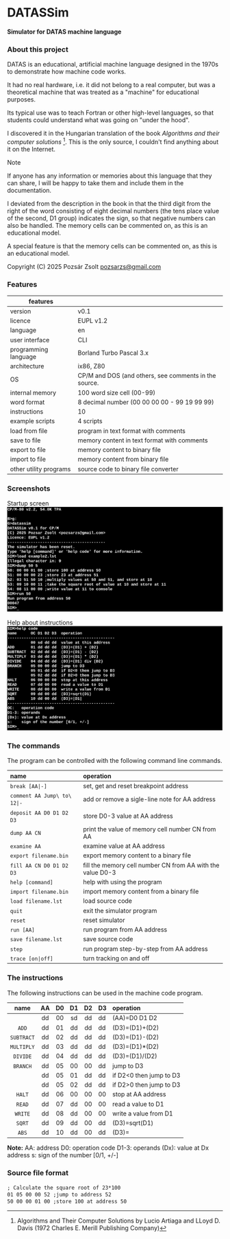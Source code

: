 # DATASSim

**Simulator for DATAS machine language**  

### About this project

DATAS is an educational, artificial machine language designed in the 1970s to demonstrate how machine code works.

It had no real hardware, i.e. it did not belong to a real computer, but was a theoretical machine that was treated as a "machine" for educational purposes.

Its typical use was to teach Fortran or other high-level languages, so that students could understand what was going on "under the hood".

I discovered it in the Hungarian translation of the book *Algorithms and their computer solutions* [^1]. This is the only source, I couldn't find anything about it on the Internet.

> [!NOTE]
> If anyone has any information or memories about this language that they can share, I  will be happy to take them and include them in the documentation.
>

I deviated from the description in the book in that the third digit from the right of the word consisting of eight decimal numbers (the tens place value of the second, D1 group) indicates the sign, so that negative numbers can also be handled.
The memory cells can be commented on, as this is an educational model.

A special feature is that the memory cells can be commented on, as this is an educational model.

Copyright (C) 2025 Pozsár Zsolt <pozsarzs@gmail.com>  

### Features

|features                |                                                     |
|------------------------|-----------------------------------------------------|
|version                 |v0.1                                                 |
|licence                 |EUPL v1.2                                            |
|language                |en                                                   |
|user interface          |CLI                                                  |
|programming language    |Borland Turbo Pascal 3.x                             |
|architecture            |ix86, Z80                                            |
|OS                      |CP/M and DOS (and others, see comments in the source.|
|internal memory         |100 word size cell (00-99)                           |
|word format             |8 decimal number (00 00 00 00 - 99 19 99 99)         |
|instructions            |10                                                   |
|example scripts         |4 scripts                                            |
|load from file          |program in text format with comments                 |
|save to file            |memory content in text format with comments          |
|export to file          |memory content to binary file                        |
|import to file          |memory content from binary file                      |
|other utility programs  |source code to binary file converter                 |

### Screenshots

Startup screen
![CLI](screen1.png)

Help about instructions
![CLI](screen2.png)

### The commands

The program can be controlled with the following command line commands.

|   name                     |   operation                                                |
|:---------------------------|:-----------------------------------------------------------|
|`break [AA\|-]`             | set, get and reset breakpoint address                      |
|`comment AA Jump\ to\ 12\|-`| add or remove a sigle-line note for AA address             |
|`deposit AA D0 D1 D2 D3`    | store D0-3 value at AA address                             |
|`dump AA CN`                | print the value of memory cell number CN from AA           |
|`examine AA`                | examine value at AA address                                |
|`export filename.bin`       | export memory content to a binary file                     |
|`fill AA CN D0 D1 D2 D3`    | fill the memory cell number CN from AA with the value D0-3 |
|`help [command]`            | help with using the program                                |
|`import filename.bin`       | import memory content from a binary file                   |
|`load filename.lst`         | load source code                                           |
|`quit`                      | exit the simulator program                                 |
|`reset`                     | reset simulator                                            |
|`run [AA]`                  | run program from AA address                                |
|`save filename.lst`         | save source code                                           |
|`step`                      | run program step-by-step from AA address                   |
|`trace [on\|off]`           | turn tracking on and off                                   |

### The instructions

The following instructions can be used in the machine code program.

|   name   | AA | D0 | D1 | D2 | D3 |        operation        |
|:--------:|:--:|:--:|:--:|:--:|:---|:------------------------|
|          | dd | 00 | sd | dd | dd | (AA)=D0 D1 D2           |
|`ADD`     | dd | 01 | dd | dd | dd | (D3)=(D1)+(D2)          |
|`SUBTRACT`| dd | 02 | dd | dd | dd | (D3)=(D1)-(D2)          |
|`MULTIPLY`| dd | 03 | dd | dd | dd | (D3)=(D1)*(D2)          |
|`DIVIDE`  | dd | 04 | dd | dd | dd | (D3)=(D1)/(D2)          |
|`BRANCH`  | dd | 05 | 00 | 00 | dd | jump to D3              |
|          | dd | 05 | 01 | dd | dd | if D2<0 then jump to D3 |
|          | dd | 05 | 02 | dd | dd | if D2>0 then jump to D3 |
|`HALT`    | dd | 06 | 00 | 00 | 00 | stop at AA address      |
|`READ`    | dd | 07 | dd | 00 | 00 | read a value to D1      |
|`WRITE`   | dd | 08 | dd | 00 | 00 | write a value from D1   |
|`SQRT`    | dd | 09 | dd | 00 | dd | (D3)=sqrt(D1)           |
|`ABS`     | dd | 10 | dd | 00 | dd | (D3)=|D1|               |

**Note:** 
AA:   address
D0:   operation code 
D1-3: operands 
(Dx): value at Dx address 
s:    sign of the number [0/1, +/-] 

### Source file format

```
; Calculate the square root of 23*100
01 05 00 00 52 ;jump to address 52
50 00 00 01 00 ;store 100 at address 50
```

[^1]: Algorithms and Their Computer Solutions by Lucio Artiaga and LLoyd D. Davis (1972 Charles E. Merill Publishing Company)
